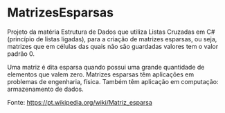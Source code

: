 # MatrizesEsparsas
Projeto da matéria Estrutura de Dados que utiliza Listas Cruzadas em C# (princípio de listas ligadas), para a criação de matrizes esparsas, ou seja, matrizes que em células das quais não são guardadas valores tem o valor padrão 0.

Uma matriz é dita esparsa quando possui uma grande quantidade de elementos que valem zero. Matrizes esparsas têm aplicações em problemas de engenharia, física. Também têm aplicação em computação: armazenamento de dados.

Fonte: https://pt.wikipedia.org/wiki/Matriz_esparsa
